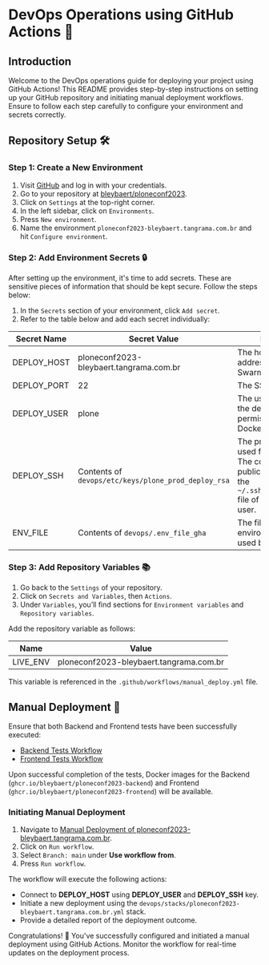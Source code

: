 # DevOps Operations using GitHub Actions 🚀

## Introduction

Welcome to the DevOps operations guide for deploying your project using GitHub Actions! This README provides step-by-step instructions on setting up your GitHub repository and initiating manual deployment workflows. Ensure to follow each step carefully to configure your environment and secrets correctly.

## Repository Setup 🛠️

### Step 1: Create a New Environment

1. Visit [GitHub](https://github.com/) and log in with your credentials.
2. Go to your repository at [bleybaert/ploneconf2023](https://github.com/bleybaert/ploneconf2023).
3. Click on `Settings` at the top-right corner.
4. In the left sidebar, click on `Environments`.
5. Press `New environment`.
6. Name the environment `ploneconf2023-bleybaert.tangrama.com.br` and hit `Configure environment`.

### Step 2: Add Environment Secrets 🔒

After setting up the environment, it's time to add secrets. These are sensitive pieces of information that should be kept secure. Follow the steps below:

1. In the `Secrets` section of your environment, click `Add secret`.
2. Refer to the table below and add each secret individually:

| Secret Name | Secret Value | Description |
|-------------|--------------|-------------|
| DEPLOY_HOST | ploneconf2023-bleybaert.tangrama.com.br | The hostname or IP address of your Docker Swarm manager. |
| DEPLOY_PORT | 22 | The SSHD Port. |
| DEPLOY_USER | plone | The user to connect to the deploy host, with permissions to run Docker commands. |
| DEPLOY_SSH  | Contents of `devops/etc/keys/plone_prod_deploy_rsa` | The private SSH key used for connection. The corresponding public key should be in the `~/.ssh/authorized_keys` file of the deployment user. |
| ENV_FILE    | Contents of `devops/.env_file_gha` | The file containing environment variables used by the stack file. |

### Step 3: Add Repository Variables 📚

1. Go back to the `Settings` of your repository.
2. Click on `Secrets and Variables`, then `Actions`.
3. Under `Variables`, you’ll find sections for `Environment variables` and `Repository variables`.

Add the repository variable as follows:

| Name     | Value |
|----------|-------|
| LIVE_ENV | ploneconf2023-bleybaert.tangrama.com.br |

This variable is referenced in the `.github/workflows/manual_deploy.yml` file.

## Manual Deployment 🚀

Ensure that both Backend and Frontend tests have been successfully executed:

- [Backend Tests Workflow](https://github.com/bleybaert/ploneconf2023/actions/workflows/backend.yml)
- [Frontend Tests Workflow](https://github.com/bleybaert/ploneconf2023/actions/workflows/frontend.yml)

Upon successful completion of the tests, Docker images for the Backend (`ghcr.io/bleybaert/ploneconf2023-backend`) and Frontend (`ghcr.io/bleybaert/ploneconf2023-frontend`) will be available.

### Initiating Manual Deployment

1. Navigate to [Manual Deployment of ploneconf2023-bleybaert.tangrama.com.br](https://github.com/bleybaert/ploneconf2023/actions/workflows/manual-deploy.yml).
2. Click on `Run workflow`.
3. Select `Branch: main` under **Use workflow from**.
4. Press `Run workflow`.

The workflow will execute the following actions:

- Connect to **DEPLOY_HOST** using **DEPLOY_USER** and **DEPLOY_SSH** key.
- Initiate a new deployment using the `devops/stacks/ploneconf2023-bleybaert.tangrama.com.br.yml` stack.
- Provide a detailed report of the deployment outcome.

Congratulations! 🎉 You've successfully configured and initiated a manual deployment using GitHub Actions. Monitor the workflow for real-time updates on the deployment process.
